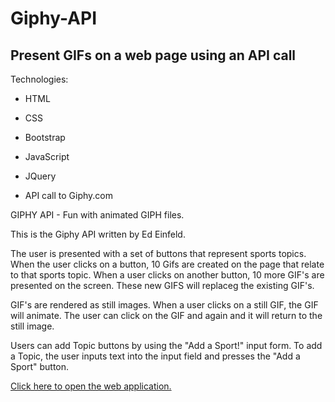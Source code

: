 # Giphy-API

## Present GIFs on a web page using an API call

Technologies:

- HTML

- CSS

- Bootstrap

- JavaScript

- JQuery

- API call to Giphy.com

GIPHY API - Fun with animated GIPH files.

This is the Giphy API written by Ed Einfeld.

The user is presented with a set of buttons that represent sports topics.  When the user clicks on a button, 10 Gifs are created on the page that relate to that sports topic.  When a user clicks on another button, 10 more GIF's are presented on the screen.  These new GIFS will replaceg the existing GIF's.

GIF's are rendered as still images.  When a user clicks on a still GIF, the GIF will animate.  The user can click on the GIF and again and it will return to the still image.

Users can add Topic buttons by using the "Add a Sport!" input form.  To add a Topic, the user inputs text into the input field and presses the "Add a Sport" button.

[Click here to open the web application.](https://edfeld.github.io/Giphy-API/)